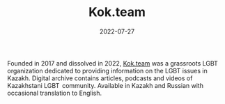 ﻿---
title: "Kok.team"
linkTitle: "Kok.team"
date: 2022-07-27
countries: ["Kazakhstan"]
category: ["Independent media"]
tags: ["media publication", "local media", "LGBTQ"]
date_start: [1998]
date_end: [2022]
data_type: ["qualitative", "narratives", "discourse", "archive"] 
language: ["Russian", "Kazakh", "English"]
description: 
  Kok.team was a grassroots LGBT organization dedicated to providing information on the LGBT issues in Kazakh.
---

Founded in 2017 and dissolved in 2022, [Kok.team](https://www.kok.team/) was a grassroots LGBT organization dedicated to providing information on the LGBT issues in Kazakh. Digital archive contains articles, podcasts and videos of Kazakhstani LGBT  community. Available in Kazakh and Russian with occasional translation to English.
